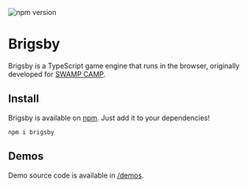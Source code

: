<picture>
  <img alt="npm version" src="https://img.shields.io/npm/v/brigsby?color=cornflowerblue&logo=npm&logoColor=white">
</picture>

# Brigsby

Brigsby is a TypeScript game engine that runs in the browser, originally developed for [SWAMP CAMP](https://swamp.camp).

## Install

Brigsby is available on [npm](https://www.npmjs.com/package/brigsby/). Just add it to your dependencies!

```
npm i brigsby
```

## Demos

Demo source code is available in [/demos](https://github.com/tynatsuhara/brigsby/tree/main/demos).

